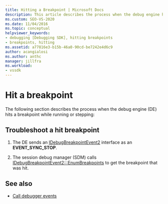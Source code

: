 ```yaml
---
title: Hitting a Breakpoint | Microsoft Docs
description: This article describes the process when the debug engine hits a breakpoint while running or stepping.
ms.custom: SEO-VS-2020
ms.date: 11/04/2016
ms.topic: conceptual
helpviewer_keywords:
- debugging [Debugging SDK], hitting breakpoints
- breakpoints, hitting
ms.assetid: a77816e3-b15b-46a0-90cd-be7242e4d6c9
author: acangialosi
ms.author: anthc
manager: jillfra
ms.workload:
- vssdk
---
```

# Hit a breakpoint
The following section describes the process when the debug engine (DE) hits a breakpoint while running or stepping:

## Troubleshoot a hit breakpoint

1. The DE sends an [IDebugBreakpointEvent2](../../extensibility/debugger/reference/idebugbreakpointevent2.md) interface as an **EVENT_SYNC_STOP**.

2. The session debug manager (SDM) calls [IDebugBreakpointEvent2:::EnumBreakpoints](../../extensibility/debugger/reference/idebugbreakpointevent2-enumbreakpoints.md) to get the breakpoint that was hit.

## See also
- [Call debugger events](../../extensibility/debugger/calling-debugger-events.md)
